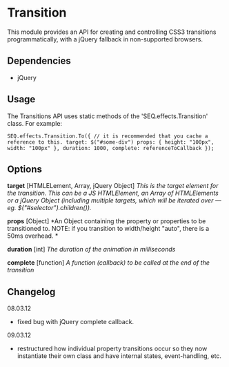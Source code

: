 Transition
==========

This module provides an API for creating and controlling CSS3 transitions programmatically, with a jQuery fallback in non-supported browsers. 

Dependencies
------------

- jQuery

Usage
-----

The Transitions API uses static methods of the 'SEQ.effects.Transition' class. For example:

`SEQ.effects.Transition.To({ // it is recommended that you cache a reference to this.
  target: $("#some-div")
  props: {
    height: "100px",
    width: "100px"
  },
  duration: 1000,
  complete: referenceToCallback
});`


Options
-------  

**target** [HTMLELement, Array, jQuery Object] *This is the target element for the transition. This can be a JS HTMLElement, an Array of HTMLElements or a jQuery Object (including multiple targets, which will be iterated over — eg. $("#selector").children()).*

**props** [Object] *An Object containing the property or properties to be transitioned to. NOTE: if you transition to width/height "auto", there is a 50ms overhead. *

**duration** [int] *The duration of the animation in milliseconds*

**complete** [function] *A function (callback) to be called at the end of the transition*

Changelog
---------
       
08.03.12

- fixed bug with jQuery complete callback.
    
09.03.12

- restructured how individual property transitions occur so they now instantiate their own class and have internal states, event-handling, etc.
